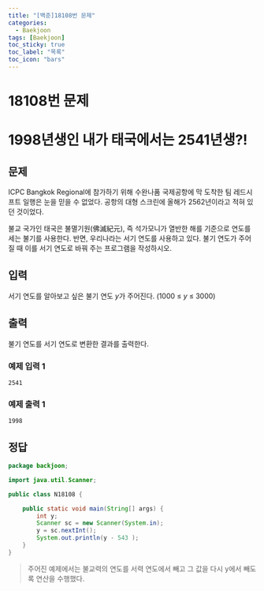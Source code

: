 ```yaml
---
title: "[백준]18108번 문제"
categories:
  - Baekjoon
tags: [Baekjoon]
toc_sticky: true
toc_label: "목록"
toc_icon: "bars"
---
```


# 18108번 문제

# 1998년생인 내가 태국에서는 2541년생?!

## 문제

ICPC Bangkok Regional에 참가하기 위해 수완나품 국제공항에 막 도착한 팀 레드시프트 일행은 눈을 믿을 수 없었다. 공항의 대형 스크린에 올해가 2562년이라고 적혀 있던 것이었다.

불교 국가인 태국은 불멸기원(佛滅紀元), 즉 석가모니가 열반한 해를 기준으로 연도를 세는 불기를 사용한다. 반면, 우리나라는 서기 연도를 사용하고 있다. 불기 연도가 주어질 때 이를 서기 연도로 바꿔 주는 프로그램을 작성하시오.

## 입력

서기 연도를 알아보고 싶은 불기 연도 *y*가 주어진다. (1000 ≤ *y* ≤ 3000)

## 출력

불기 연도를 서기 연도로 변환한 결과를 출력한다.

### 예제 입력 1

```
2541

```

### 예제 출력 1

```
1998
```

## 정답

```java
package backjoon;

import java.util.Scanner;

public class N18108 {

	public static void main(String[] args) {
		int y;
		Scanner sc = new Scanner(System.in);
		y = sc.nextInt();
		System.out.println(y - 543 );
	}
}
```

> 주어진 예제에서는 불교력의 연도를 서력 연도에서 빼고 그 값을 다시 y에서 빼도록 연산을 수행했다.
